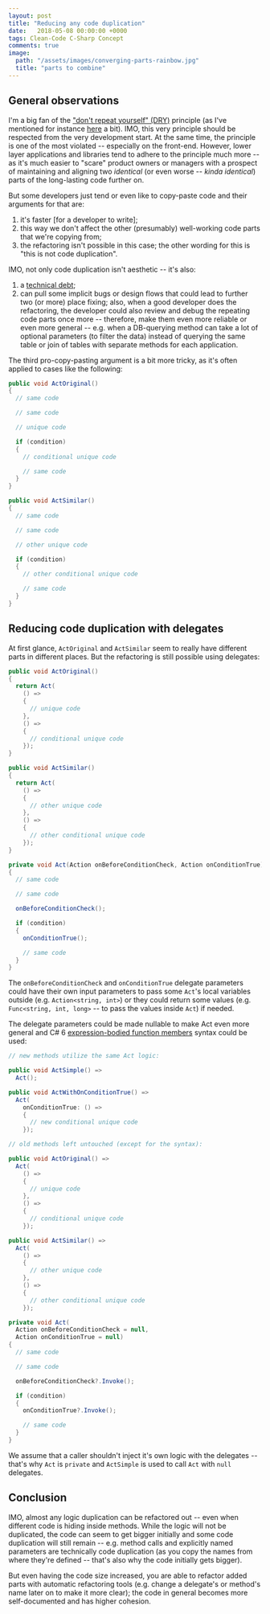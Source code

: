 ```yaml
---
layout: post
title: "Reducing any code duplication"
date:   2018-05-08 00:00:00 +0000
tags: Clean-Code C-Sharp Concept
comments: true
image:
  path: "/assets/images/converging-parts-rainbow.jpg"
  title: "parts to combine"
---
```


## General observations
I'm a big fan of the ["don't repeat yourself" (DRY)](http://wiki.c2.com/?DontRepeatYourself) principle (as I've mentioned for instance [here](/2018/05/03/multiple-inheritance-of-DTOs-would-be-a-good-idea.html) a bit). IMO, this very principle should be respected from the very development start. At the same time, the principle is one of the most violated -- especially on the front-end. However, lower layer applications and libraries tend to adhere to the principle much more -- as it's much easier to "scare" product owners or managers with a prospect of maintaining and aligning two _identical_ (or even worse -- _kinda identical_) parts of the long-lasting code further on.

But some developers just tend or even like to copy-paste code and their arguments for that are:
1. it's faster [for a developer to write];
1. this way we don't affect the other (presumably) well-working code parts that we're copying from;
1. the refactoring isn't possible in this case; the other wording for this is "this is not code duplication".

IMO, not only code duplication isn't aesthetic -- it's also:
1. a [technical debt](https://en.wikipedia.org/wiki/Technical_debt);
1. can pull some implicit bugs or design flows that could lead to further two (or more) place fixing; also, when a good developer does the refactoring, the developer could also review and debug the repeating code parts once more -- therefore, make them even more reliable or even more general -- e.g. when a DB-querying method can take a lot of optional parameters (to filter the data) instead of querying the same table or join of tables with separate methods for each application.

The third pro-copy-pasting argument is a bit more tricky, as it's often applied to cases like the following:

<!--preview-break-->

```csharp
public void ActOriginal()
{
  // same code

  // same code

  // unique code

  if (condition)
  {
    // conditional unique code

    // same code
  }
}

public void ActSimilar()
{
  // same code

  // same code

  // other unique code

  if (condition)
  {
    // other conditional unique code

    // same code
  }
}
```

## Reducing code duplication with delegates

At first glance, `ActOriginal` and `ActSimilar` seem to really have different parts in different places. But the refactoring is still possible using delegates:

```csharp
public void ActOriginal()
{
  return Act(
    () =>
    {
      // unique code
    },
    () =>
    {
      // conditional unique code
    });
}

public void ActSimilar()
{
  return Act(
    () =>
    {
      // other unique code
    },
    () =>
    {
      // other conditional unique code
    });
}

private void Act(Action onBeforeConditionCheck, Action onConditionTrue)
{
  // same code

  // same code

  onBeforeConditionCheck();

  if (condition)
  {
    onConditionTrue();

    // same code
  }
}
```

The `onBeforeConditionCheck` and `onConditionTrue` delegate parameters could have their own input parameters to pass some `Act`'s local variables outside (e.g. `Action<string, int>`) or they could return some values (e.g. `Func<string, int, long>` -- to pass the values inside `Act`) if needed.

The delegate parameters could be made nullable to make Act even more general and C# 6 [expression-bodied function members](https://docs.microsoft.com/en-us/dotnet/csharp/whats-new/csharp-6#expression-bodied-function-members) syntax could be used:

```csharp
// new methods utilize the same Act logic:

public void ActSimple() =>
  Act();

public void ActWithOnConditionTrue() =>
  Act(
    onConditionTrue: () =>
    {
      // new conditional unique code
    });

// old methods left untouched (except for the syntax):

public void ActOriginal() =>
  Act(
    () =>
    {
      // unique code
    },
    () =>
    {
      // conditional unique code
    });

public void ActSimilar() =>
  Act(
    () =>
    {
      // other unique code
    },
    () =>
    {
      // other conditional unique code
    });

private void Act(
  Action onBeforeConditionCheck = null,
  Action onConditionTrue = null)
{
  // same code

  // same code

  onBeforeConditionCheck?.Invoke();

  if (condition)
  {
    onConditionTrue?.Invoke();

    // same code
  }
}
```

We assume that a caller shouldn't inject it's own logic with the delegates -- that's why `Act` is `private` and `ActSimple` is used to call `Act` with `null` delegates.

## Conclusion

IMO, almost any logic duplication can be refactored out -- even when different code is hiding inside methods. While the logic will not be duplicated, the code can seem to get bigger initially and some code duplication will still remain -- e.g. method calls and explicitly named parameters are technically code duplication (as you copy the names from where they're defined --  that's also why the code initially gets bigger).

But even having the code size increased, you are able to refactor added parts with automatic refactoring tools (e.g. change a delegate's or method's name later on to make it more clear); the code in general becomes more self-documented and has higher cohesion.
